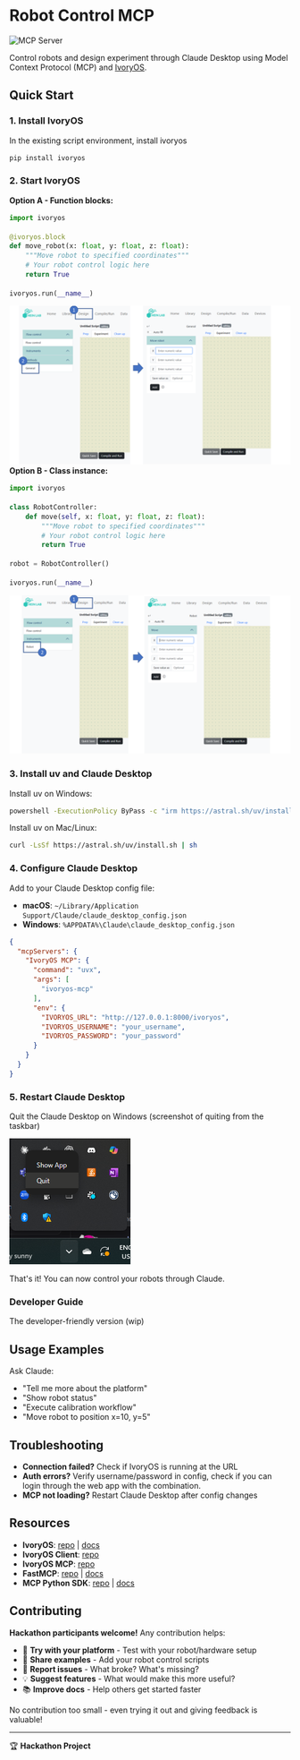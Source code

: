 # Robot Control MCP

![MCP Server](https://badge.mcpx.dev?type=server 'MCP Server')

Control robots and design experiment through Claude Desktop using Model Context Protocol (MCP) and [IvoryOS](https://github.com/AccelerationConsortium/ivoryOS).

## Quick Start

### 1. Install IvoryOS
In the existing script environment, install ivoryos
```bash
pip install ivoryos
```


### 2. Start IvoryOS
**Option A - Function blocks:**
```python
import ivoryos

@ivoryos.block
def move_robot(x: float, y: float, z: float):
    """Move robot to specified coordinates"""
    # Your robot control logic here
    return True

ivoryos.run(__name__)
```
![Slide1.PNG](docs/block_ui.png)
**Option B - Class instance:**
```python
import ivoryos

class RobotController:
    def move(self, x: float, y: float, z: float):
        """Move robot to specified coordinates"""
        # Your robot control logic here
        return True

robot = RobotController()

ivoryos.run(__name__)
```
![Slide2.PNG](docs/class_ui.png)
### 3. Install uv and Claude Desktop
Install uv on Windows: 
```bash
powershell -ExecutionPolicy ByPass -c "irm https://astral.sh/uv/install.ps1 | iex"
```
Install uv on Mac/Linux:
```bash
curl -LsSf https://astral.sh/uv/install.sh | sh
```

### 4. Configure Claude Desktop

Add to your Claude Desktop config file:
- **macOS**: `~/Library/Application Support/Claude/claude_desktop_config.json`  
- **Windows**: `%APPDATA%\Claude\claude_desktop_config.json`

```json
{
  "mcpServers": {
    "IvoryOS MCP": {
      "command": "uvx",
      "args": [
        "ivoryos-mcp"
      ],
      "env": {
        "IVORYOS_URL": "http://127.0.0.1:8000/ivoryos",
        "IVORYOS_USERNAME": "your_username",
        "IVORYOS_PASSWORD": "your_password"
      }
    }
  }
}
```

### 5. Restart Claude Desktop
Quit the Claude Desktop on Windows (screenshot of quiting from the taskbar)

![img.png](docs/quit_claude_screenshot.png)

That's it! You can now control your robots through Claude.

### Developer Guide
The developer-friendly version (wip)


## Usage Examples

Ask Claude:
- "Tell me more about the platform"
- "Show robot status"
- "Execute calibration workflow" 
- "Move robot to position x=10, y=5"

## Troubleshooting

- **Connection failed?** Check if IvoryOS is running at the URL
- **Auth errors?** Verify username/password in config, check if you can login through the web app with the combination.
- **MCP not loading?** Restart Claude Desktop after config changes


## Resources
- **IvoryOS**: [repo](https://github.com/AccelerationConsortium/ivoryOS) | [docs](https://ivoryos.readthedocs.io/en/latest/)
- **IvoryOS Client**: [repo](https://github.com/ivoryzh/ivoryOS-client)
- **IvoryOS MCP**: [repo](https://github.com/AccelerationConsortium/ivoryOS-mcp) 
- **FastMCP**: [repo](https://github.com/jlowin/fastmcp) | [docs](https://gofastmcp.com/)
- **MCP Python SDK**: [repo](https://github.com/modelcontextprotocol/python-sdk) | [docs](https://modelcontextprotocol.io/docs/tools/python-sdk)

## Contributing

**Hackathon participants welcome!** Any contribution helps:

- 🤖 **Try with your platform** - Test with your robot/hardware setup
- 📝 **Share examples** - Add your robot control scripts  
- 🐛 **Report issues** - What broke? What's missing?
- 💡 **Suggest features** - What would make this more useful?
- 📚 **Improve docs** - Help others get started faster

No contribution too small - even trying it out and giving feedback is valuable!

---

🏆 **Hackathon Project** 
